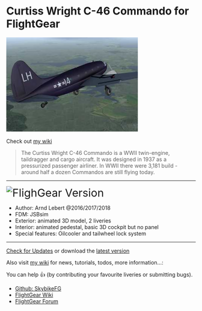 # Curtiss Wright C-46 Commando for FlightGear
![C-46](https://raw.githubusercontent.com/SkybikeFG/c46/master/thumbnail.jpg)

Check out [my wiki](https://github.com/skybikefg/c46/wiki)


> The Curtiss Wright C-46 Commando is a WWII twin-engine, taildragger and cargo aircraft. It was designed in 1937 as a pressurized passenger airliner. In WWII there were 3,181 build - around half a dozen Commandos are still flying today.
________________________________________________________
<big><big><big><big>![F](http://wiki.flightgear.org/images/thumb/6/62/FlightGear_logo.png/100px-FlightGear_logo.png)lighGear Version</big></big></big></big>
* Author: Arnd Lebert @2016/2017/2018
* FDM: JSBsim
* Exterior: animated 3D model, 2 liveries
* Interior: animated pedestal, basic 3D cockpit but no panel
* Special features: Oilcooler and tailwheel lock system
__________________________________________________________

[Check for Updates](https://github.com/SkybikeFG/c46) or download the [latest version](https://github.com/SkybikeFG/c46/archive/master.zip)

Also visit [my wiki](https://github.com/skybikefg/c46/wiki) for news, tutorials, todos, more information...: 

You can help :+1: (by contributing your favourite liveries or submitting bugs).
- [Github: SkybikeFG](https://github.com/skybikefg)
- [FlightGear Wiki](http://wiki.flightgear.org/User:Skybike)
- [FlightGear Forum](https://forum.flightgear.org/memberlist.php?mode=viewprofile&u=19886)
